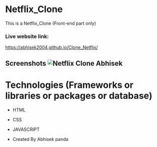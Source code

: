 # Netflix_Clone

This is a Netflix_Clone (Front-end part only)

### Live website link: 
https://abhisek2004.github.io/Clone_Netflix/


## Screenshots    ![Netflix Clone Abhisek](https://github.com/abhisek2004/Clone_Netflix/assets/117925314/c4653588-7657-4776-b60b-601a2a70af6b)


# Technologies (Frameworks or libraries or packages or database)
- HTML
- CSS
- JAVASCRIPT

- Created By Abhisek panda
